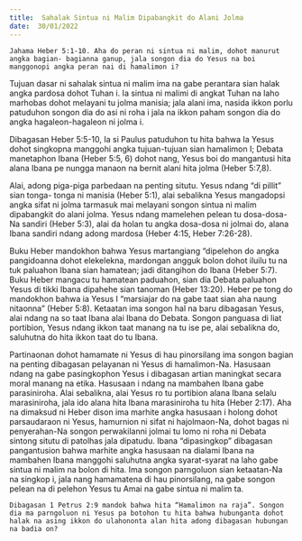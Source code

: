 ```yaml
---
title:  Sahalak Sintua ni Malim Dipabangkit do Alani Jolma
date:  30/01/2022
---
```


`Jahama Heber 5:1-10. Aha do peran ni sintua ni malim, dohot manurut angka bagian- bagianna ganup, jala songon dia do Yesus na boi manggonopi angka peran nai di hamalimon i?`

Tujuan dasar ni sahalak sintua ni malim ima na gabe perantara sian halak angka pardosa dohot Tuhan i. Ia sintua ni malimi di angkat Tuhan na laho marhobas dohot melayani tu jolma manisia; jala alani ima, nasida ikkon porlu patuduhon songon dia do asi ni roha i jala na ikkon paham songon dia do angka hagaleon-hagaleon ni jolma i.

Dibagasan Heber 5:5-10, Ia si Paulus patuduhon tu hita bahwa Ia Yesus dohot singkopna manggohi angka tujuan-tujuan sian hamalimon I; Debata manetaphon Ibana (Heber 5:5, 6) dohot nang, Yesus boi do mangantusi hita alana Ibana pe nungga manaon na bernit alani hita jolma (Heber 5:7,8).

Alai, adong piga-piga parbedaan na penting situtu. Yesus ndang “di pillit” sian tonga- tonga ni manisia (Heber 5:1), alai sebalikna Yesus mangadopsi angka sifat ni jolma tarmasuk mai melayani songon sintua ni malim dipabangkit do alani jolma. Yesus ndang mamelehen pelean tu dosa-dosa-Na sandiri (Heber 5:3), alai da holan tu angka dosa-dosa ni jolmai do, alana Ibana sandiri ndang adong mardosa (Heber 4:15, Heber 7:26-28).

Buku Heber mandokhon bahwa Yesus martangiang “dipelehon do angka pangidoanna dohot elekelekna, mardongan angguk bolon dohot iluilu tu na tuk paluahon Ibana sian hamatean; jadi ditangihon do Ibana (Heber 5:7). Buku Heber mangacu tu hamatean paduahon, sian dia Debata paluahon Yesus di tikki Ibana dipahehe sian tanoman (Heber 13:20). Heber pe tong do mandokhon bahwa ia Yesus I “marsiajar do na gabe taat sian aha naung nitaonna” (Heber 5:8). Ketaatan ima songon hal na baru dibagasan Yesus, alai ndang na so taat Ibana alai Ibana do Debata. Songon panguasa di liat portibion, Yesus ndang ikkon taat manang na tu ise pe, alai sebalikna do, saluhutna do hita ikkon taat do tu Ibana.

Partinaonan dohot hamamate ni Yesus di hau pinorsilang ima songon bagian na penting dibagasan pelayanan ni Yesus di hamalimon-Na. Hasusaan ndang na gabe pasingkophon Yesus i dibagasan artian maningkat secara moral manang na etika. Hasusaan i ndang na mambahen Ibana gabe parasiniroha. Alai sebalikna, alai Yesus ro tu portibion alana Ibana selalu marasiniroha, jala ido alana hita Ibana marasiniroha tu hita (Heber 2:17). Aha na dimaksud ni Heber dison ima marhite angka hasusaan i holong dohot parsaudaraon ni Yesus, hamurnion ni sifat ni hajolmaon-Na, dohot bagas ni penyerahan-Na songon perwakilanni jolmai tu lomo ni roha ni Debata sintong situtu di patolhas jala dipatudu. Ibana “dipasingkop” dibagasan pangantusion bahwa marhite angka hasusaan na dialami Ibana na mambahen Ibana manggohi saluhutna angka syarat-syarat na laho gabe sintua ni malim na bolon di hita. Ima songon parngoluon sian ketaatan-Na na singkop i, jala nang hamamatena di hau pinorsilang, na gabe songon pelean na di pelehon Yesus tu Amai na gabe sintua ni malim ta.

`Dibagasan 1 Petrus 2:9 mandok bahwa hita “Hamalimon na raja”. Songon dia ma parngoluon ni Yesus pa botohon tu hita bahwa hubunganta dohot halak na asing ikkon do ulahononta alan hita adong dibagasan hubungan na badia on?`